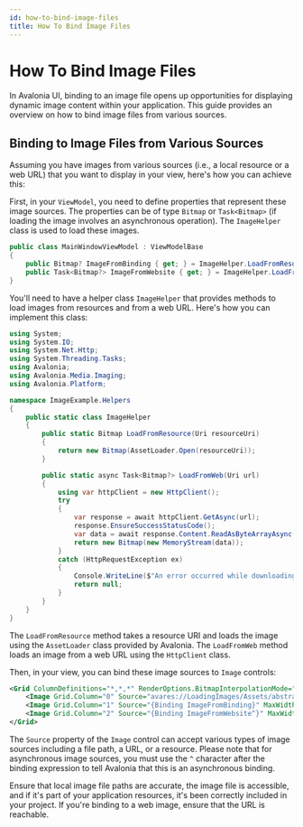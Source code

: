 ```yaml
---
id: how-to-bind-image-files
title: How To Bind Image Files
---
```



# How To Bind Image Files


<GitHubSampleLink title="Loading Images" link="https://github.com/AvaloniaUI/AvaloniaUI.QuickGuides/tree/main/LoadingImages"/>


In Avalonia UI, binding to an image file opens up opportunities for displaying dynamic image content within your application. This guide provides an overview on how to bind image files from various sources.

## Binding to Image Files from Various Sources

Assuming you have images from various sources (i.e., a local resource or a web URL) that you want to display in your view, here's how you can achieve this:

First, in your `ViewModel`, you need to define properties that represent these image sources. The properties can be of type `Bitmap` or `Task<Bitmap>` (if loading the image involves an asynchronous operation). The `ImageHelper` class is used to load these images.

```csharp
public class MainWindowViewModel : ViewModelBase
{
    public Bitmap? ImageFromBinding { get; } = ImageHelper.LoadFromResource(new Uri("avares://LoadingImages/Assets/abstract.jpg"));
    public Task<Bitmap?> ImageFromWebsite { get; } = ImageHelper.LoadFromWeb(new Uri("https://upload.wikimedia.org/wikipedia/commons/4/41/NewtonsPrincipia.jpg"));
}
```

You'll need to have a helper class `ImageHelper` that provides methods to load images from resources and from a web URL. Here's how you can implement this class:

```csharp
using System;
using System.IO;
using System.Net.Http;
using System.Threading.Tasks;
using Avalonia;
using Avalonia.Media.Imaging;
using Avalonia.Platform;

namespace ImageExample.Helpers
{
    public static class ImageHelper
    {
        public static Bitmap LoadFromResource(Uri resourceUri)
        {
            return new Bitmap(AssetLoader.Open(resourceUri));
        }

        public static async Task<Bitmap?> LoadFromWeb(Uri url)
        {
            using var httpClient = new HttpClient();
            try
            {
                var response = await httpClient.GetAsync(url);
                response.EnsureSuccessStatusCode();
                var data = await response.Content.ReadAsByteArrayAsync();
                return new Bitmap(new MemoryStream(data));
            }
            catch (HttpRequestException ex)
            {
                Console.WriteLine($"An error occurred while downloading image '{url}' : {ex.Message}");
                return null;
            }
        }
    }
}
```

The `LoadFromResource` method takes a resource URI and loads the image using the `AssetLoader` class provided by Avalonia. The `LoadFromWeb` method loads an image from a web URL using the `HttpClient` class.

Then, in your view, you can bind these image sources to `Image` controls:

```xml
<Grid ColumnDefinitions="*,*,*" RenderOptions.BitmapInterpolationMode="HighQuality">
    <Image Grid.Column="0" Source="avares://LoadingImages/Assets/abstract.jpg" MaxWidth="300" />
    <Image Grid.Column="1" Source="{Binding ImageFromBinding}" MaxWidth="300" />
    <Image Grid.Column="2" Source="{Binding ImageFromWebsite^}" MaxWidth="300" />
</Grid>
```

The `Source` property of the `Image` control can accept various types of image sources including a file path, a URL, or a resource. Please note that for asynchronous image sources, you must use the `^` character after the binding expression to tell Avalonia that this is an asynchronous binding.

Ensure that local image file paths are accurate, the image file is accessible, and if it's part of your application resources, it's been correctly included in your project. If you're binding to a web image, ensure that the URL is reachable.









